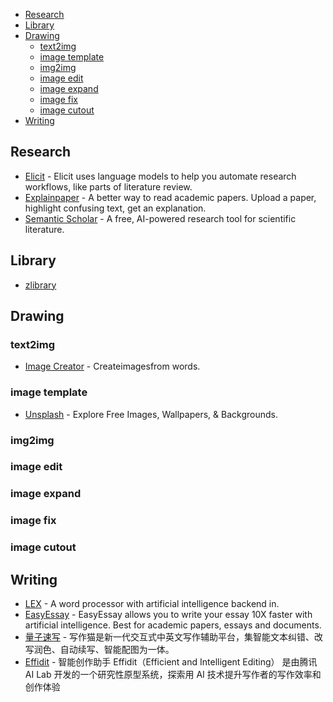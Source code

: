 - [Research](#research)
- [Library](#library)
- [Drawing](#drawing)
  - [text2img](#text2img)
  - [image template](#image-template)
  - [img2img](#img2img)
  - [image edit](#image-edit)
  - [image expand](#image-expand)
  - [image fix](#image-fix)
  - [image cutout](#image-cutout)
- [Writing](#writing)

## Research

- [Elicit](https://elicit.org/) - Elicit uses language models to help you automate research workflows, like parts of literature review.
- [Explainpaper](https://www.explainpaper.com/) - A better way to read academic papers. Upload a paper, highlight confusing text, get an explanation.
- [Semantic Scholar](https://www.semanticscholar.org/) - A free, AI-powered research tool for scientific literature.

## Library
- [zlibrary](http://z-lib.org/)

## Drawing

### text2img
- [Image Creator](https://www.bing.com/create) - Createimagesfrom words.

### image template
- [Unsplash](https://unsplash.com/explore) - Explore Free Images, Wallpapers, & Backgrounds.

### img2img

### image edit

### image expand

### image fix

### image cutout

## Writing

- [LEX](https://lex.page/) - A word processor with artificial intelligence backend in.
- [EasyEssay](https://www.easyessay.ai/writing) - EasyEssay allows you to write your essay 10X faster with artificial intelligence. Best for academic papers, essays and documents.
- [量子速写](https://xiezuocat.com/#/) - 写作猫是新一代交互式中英文写作辅助平台，集智能文本纠错、改写润色、自动续写、智能配图为一体。
- [Effidit](https://effidit.qq.com/) - 智能创作助手 Effidit（Efficient and Intelligent Editing） 是由腾讯 AI Lab 开发的一个研究性原型系统，探索用 AI 技术提升写作者的写作效率和创作体验

